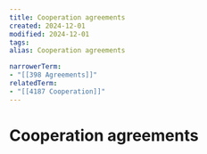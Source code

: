 ```yaml
---
title: Cooperation agreements
created: 2024-12-01
modified: 2024-12-01
tags: 
alias: Cooperation agreements

narrowerTerm:
- "[[398 Agreements]]"
relatedTerm:
- "[[4187 Cooperation]]"
---
```

# Cooperation agreements
